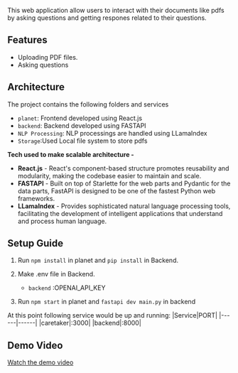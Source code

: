 
This web application allow users to interact with their documents like pdfs by asking questions and getting respones related to their questions. 

## Features
- Uploading PDF files.
- Asking questions


## Architecture
The project contains the following folders and services
- ```planet```: Frontend developed using React.js
- ```backend```: Backend developed using FASTAPI
- ```NLP Processing```: NLP processings are handled using LLamaIndex
- ```Storage```:Used Local file system to store pdfs


**Tech used to make scalable architecture -**
- **React.js** - React's component-based structure promotes reusability and modularity, making the codebase easier to maintain and scale.
- **FASTAPI** - Built on top of Starlette for the web parts and Pydantic for the data parts, FastAPI is designed to be one of the fastest Python web frameworks.
- **LLamaIndex** - Provides sophisticated natural language processing tools, facilitating the development of intelligent applications that understand and process human language.

## Setup Guide
1. Run ```npm install``` in planet and ```pip install``` in Backend.
2. Make .env file in Backend.
    - ```backend``` :OPENAI_API_KEY

4. Run ```npm start``` in planet and ```fastapi dev main.py``` in backend

At this point following service would be up and running: 
|Service|PORT|
|------|------|
|caretaker|:3000|
|backend|:8000|

## Demo Video 
[Watch the demo video](https://drive.google.com/file/d/1AXV1_8Bwvm18hIjAwnK8ljZYt9lfqADi/view?usp=drive_link) 

